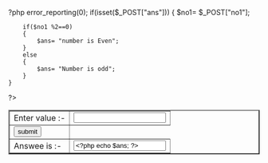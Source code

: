 ?php
	error_reporting(0);
	if(isset($_POST["ans"]))
	{
		$no1= $_POST["no1"];
		
		if($no1 %2==0)
		{
			$ans= "number is Even";
		}
		else
		{
			$ans= "Number is odd";		
		}
	}
?>
<html>
<head>
<title>Task__1</title>
</head>
<body>
<form action="" method="post">
<table border="2" align="center">
<tr>
	<td> Enter value :- </td>
	<td><input type="text" name="no1"></td>
</tr>	

<tr>
		<td><input type="submit" name="ans" value="submit"></td>
</tr>
<tr>
	<td>Answee is :- </td>
	<td><input type="text" name="no2" value="<?php echo $ans; ?>"></td>
</table>
</form>
</body>
</html>
